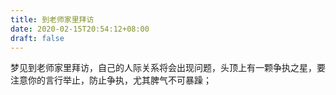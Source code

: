 ```yaml
---
title: 到老师家里拜访
date: 2020-02-15T20:54:12+08:00
draft: false
---
```


梦见到老师家里拜访，自己的人际关系将会出现问题，头顶上有一颗争执之星，要注意你的言行举止，防止争执，尤其脾气不可暴躁；